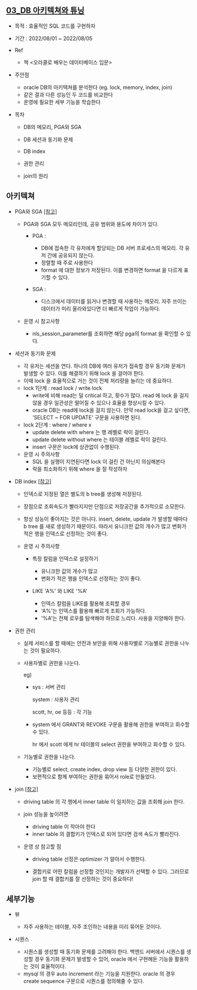 ## [03_DB 아키텍쳐와 튜닝](./03_DB/README.md)

- 목적 : 효율적인 SQL 코드를 구현하자
- 기간 : 2022/08/01 ~ 2022/08/05
- Ref
  - 책 <오라클로 배우는 데이터베이스 입문>
- 주안점
  - oracle DB의 아키텍쳐를 분석한다 (eg. lock, memory, index, join)
  - 같은 결과 다른 성능인 두 코드를 비교한다
  - 운영에 필요한 세부 기능을 학습한다

- 목차

  - DB의 메모리, PGA와 SGA

  - DB 세션과 동기화 문제

  - DB index 

  - 권한 관리

  - join의 원리

    

## 아키텍쳐

- PGA와 SGA [[참고]](https://1duffy.tistory.com/18)

  - PGA와 SGA 모두 메모리인데, 공유 범위와 용도에 차이가 있다.

    - PGA :
      - DB에 접속한 각 유저에게 할당되는 DB 서버 프로세스의 메모리. 
        각 유저 간에 공유되지 않는다.
      - 정렬할 때 주로 사용한다
      - format 에 대한 정보가 저장된다. 
        이를 변경하면 format 을 다르게 표기할 수 있다.

    - SGA : 
      - 디스크에서 데이터를 읽거나 변경할 때 사용하는 메모리.
        자주 쓰이는 데이터가 미리 올라와있다면 더 빠르게 작업이 가능하다.

  - 운영 시 참고사항
    - nls_session_parameter를 조회하면
      해당 pga의 format 을 확인할 수 있다.



- 세션과 동기화 문제
  - 각 유저는 세션을 연다. 하나의 DB에 여러 유저가 접속할 경우 동기화 문제가 발생할 수 있다. 이를 해결하기 위해 lock 을 걸어야 한다.
  - 이때 lock 을 효율적으로 거는 것이 전체 처리량을 늘리는 데 중요하다. 
  - lock 1단계 : read lock / write lock
    - write에 비해 read는 덜 critical 하고, 횟수가 많다. 
      read 에 lock 을 걸지 않을 경우 일관성은 떨어질 수 있으나 효율을 향상시킬 수 있다.
    - oracle DB는 read에 lock을 걸지 않는다.
      만약 read lock을 걸고 싶다면, 'SELECT ~ FOR UPDATE' 구문을 사용하면 된다.
  - lock 2단계 : where / where x
    - update delete with where 는 행 레벨로 락이 걸린다.
    - update delete without where 는 테이블 레벨로 락이 걸린다.
    - insert 구문은 lock에 상관없이 수행된다.
  - 운영 시 주의사항
    - SQL 을 실행이 지연된다면 lock 이 걸린 건 아닌지 의심해본다
    - 락을 최소화하기 위해 where 을 잘 작성하자



- DB index [[참고]](https://tecoble.techcourse.co.kr/post/2021-09-18-db-index/)

  - 인덱스로 지정된 열은 별도의 b tree를 생성해 저장된다. 

  - 장점으로 조회속도가 빨라지지만
    단점으로 저장공간을 추가적으로 소모한다.

  - 항상 성능이 좋아지는 것은 아니다.
    insert, delete, update 가 발생할 때마다 b tree 를 새로 생성하기 때문이다.
    따라서 유니크한 값의 개수가 많고 변화가 적은 행을 인덱스로 선정하는 것이 좋다.

  - 운영 시 주의사항

    - 특정 칼럼을 인덱스로 설정하기
      - 유니크한 값의 개수가 많고
      - 변화가 적은 행을 인덱스로 선정하는 것이 좋다.

    - LIKE 'A%' 와 LIKE '%A'
      - 인덱스 칼럼을 LIKE를 활용해 조회할 경우 
      - 'A%'는 인덱스를 활용해 빠르게 조회가 가능하다.
      - '%A'는 전체 로우를 탐색해야 하므로 느리다. 사용을 지양해야 한다.



- 권한 관리

  - 실제 서비스를 할 때에는 안전과 보안을 위해 사용자별로 기능별로 권한을 나누는 것이 필요하다.

  - 사용자별로 권한을 나눈다.

    eg) 

    - sys : 서버 관리

      system : 사용자 관리

      scott, hr, oe 등등 : 각 기능

    - system 에서 GRANT와 REVOKE 구문을 활용해 권한을 부여하고 회수할 수 있다.

      hr 에서 scott 에게 hr 테이블의 select 권한을 부여하고 회수할 수 있다.

  - 기능별로 권한을 나눈다.
    - 기능별로 select, create index, drop view 등 다양한 권한이 있다.
    - 보편적으로 함께 부여하는 권한을 묶어서 role로 만들었다.



- join [[참고]](https://schatz37.tistory.com/2)

  - driving table 의 각 행에서
    inner table 이 일치하는 값을 조회해 join 한다.

  - join 성능을 높이려면

    - driving table 이 작아야 한다
    - inner table 의 결합키가 인덱스로 되어 있다면 검색 속도가 빨라진다.

  - 운영 상 참고할 점

    - driving table 선정은 optimizer 가 알아서 수행한다.

    - 결합키로 어떤 칼럼을 선정할 것인지는 개발자가 선택할 수 있다.
      그러므로 join 할 때 결합키를 잘 선정하는 것이 중요하다!

      

## 세부기능

- 뷰

  - 자주 사용하는 테이블, 자주 조인하는 내용을 미리 묶어둔 것이다.

    

- 시퀀스

  - 시퀀스를 생성할 때 동기화 문제를 고려해야 한다.
    백엔드 서버에서 시퀀스를 생성할 경우 동기화 문제가 발생할 수 있어,
    oracle 에서 구현해둔 기능을 활용하는 것이 효율적이다.
  - mysql 의 경우 auto increment 라는 기능을 지원한다.
    oracle 의 경우 create sequence 구문으로 시퀀스를 정의해줄 수 있다.